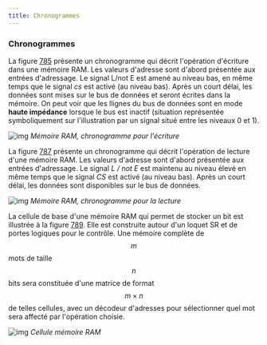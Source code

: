 ```yaml
---
title: Chronogrammes
---
```


### Chronogrammes

La figure [785](#orgd3f1b4d) présente un chronogramme qui décrit
l'opération d'écriture dans une mémoire RAM. Les valeurs d'adresse
sont d'abord présentée aux entrées d'adressage.  Le signal L/not E
est amené au niveau bas, en même temps que le signal *cs* est activé
(au niveau bas). Après un court délai, les données sont mises sur le
bus de données et seront écrites dans la mémoire. On peut voir que les
llignes du bus de données sont en mode **haute impédance** lorsque le bus
est inactif (situation représentée symboliquement sur l'illustration
par un signal situé entre les niveaux 0 et 1).

![img]({{site.baseurl}}/img/chron_ram_ecriture.svg "Mémoire RAM, chronogramme pour l'écriture")
*Mémoire RAM, chronogramme pour l'écriture*

La figure [787](#org66401d9) présente un chronogramme qui décrit
l'opération de lecture d'une mémoire RAM. Les valeurs d'adresse sont
d'abord présentée aux entrées d'adressage.  Le signal *L / not E* est
maintenu au niveau élevé en même temps que le signal *CS* est activé
(au niveau bas). Après un court délai, les données sont disponibles sur
le bus de données.

![img]({{site.baseurl}}/img/chron_ram_lecture.svg "Mémoire RAM, chronogramme pour la lecture")
*Mémoire RAM, chronogramme pour la lecture*

La cellule de base d'une mémoire RAM qui permet de stocker un bit est
illustrée à la figure [789](#org7ec9f62). Elle est construite autour d'un
loquet SR et de portes logiques pour le contrôle. Une mémoire complète
de $$m$$ mots de taille $$n$$ bits sera constituée d'une matrice de
format $$m \times n$$ de telles cellules, avec un décodeur d'adresses
pour sélectionner quel mot sera affecté par l'opération choisie.

![img]({{site.baseurl}}/img/cell_ram.svg "Cellule mémoire RAM")
*Cellule mémoire RAM*
